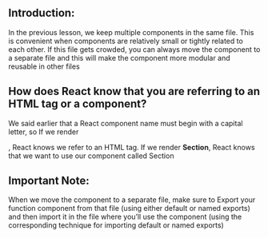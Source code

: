 ## Introduction:

In the previous lesson, we keep multiple components in the same file. This is convenient when components are relatively small or tightly related to each other. If this file gets crowded, you can always move the component to a separate file and this will make the component more modular and reusable in other files

## How does React know that you are referring to an HTML tag or a component?

We said earlier that a React component name must begin with a capital letter, so If we render **<section>**, React knows we refer to an HTML tag. If we render **Section**, React knows that we want to use our component called Section

## Important Note:

When we move the component to a separate file, make sure to Export your function component from that file (using either default or named exports) and then import it in the file where you’ll use the component (using the corresponding technique for importing default or named exports)
